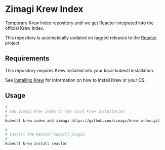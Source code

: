 # Zimagi Krew Index

Temporary Krew Index repository until we get Reactor integrated into the official Krew Index.

This repository is automatically updated on tagged releases to the [Reactor](https://github.com/zimagi/reactor) project.

## Requirements

This repository requires Krew installed into your local kubectl installation.

See [Installing Krew](https://krew.sigs.k8s.io/docs/user-guide/setup/install/) for information on how to install Krew or your OS.

## Usage

```bash
#
# Add Zimagi Krew Index to the local Krew installation
#
kubectl krew index add zimagi https://github.com/zimagi/krew-index.git

#
# Install the Reactor Kubectl plugin
#
kubectl krew install reactor
```